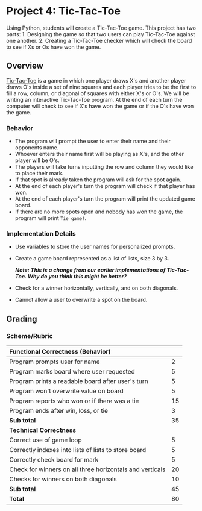 # Project 4: Tic-Tac-Toe

Using Python, students will create a Tic-Tac-Toe game. This project has two parts: 1. Designing the game so that two users can play Tic-Tac-Toe against one another. 2. Creating a Tic-Tac-Toe checker which will check the board to see if Xs or Os have won the game.

## Overview

[Tic-Tac-Toe](http://www.merriam-webster.com/dictionary/tic-tac-toe) is a game in which one player draws X's and another player draws O's inside a set of nine squares and each player tries to be the first to fill a row, column, or diagonal of squares with either X's or O's. We will be writing an interactive Tic-Tac-Toe program. At the end of each turn the computer will check to see if X's have won the game or if the O's have won the game.

### Behavior

* The program will prompt the user to enter their name and their opponents name. 
* Whoever enters their name first will be playing as X's, and the other player will be O's. 
* The players will take turns inputting the row and column they would like to place their mark. 
* If that spot is already taken the program will ask for the spot again. 
* At the end of each player's turn the program will check if that player has won.
* At the end of each player's turn the program will print the updated game board.
* If there are no more spots open and nobody has won the game, the program will print `Tie game!`.

### Implementation Details

* Use variables to store the user names for personalized prompts.
* Create a game board represented as a list of lists, size 3 by 3. 

  _**Note: This is a change from our earlier implementations of Tic-Tac-Toe. Why do you think this might be better?**_

* Check for a winner horizontally, vertically, and on both diagonals.
* Cannot allow a user to overwrite a spot on the board.

## Grading

### Scheme/Rubric

| **Functional Correctness \(Behavior\)** |  |
| :--- | :--- |
| Program prompts user for name | 2 |
| Program marks board where user requested | 5 |
| Program prints a readable board after user's turn | 5 |
| Program won't overwrite value on board | 5 |
| Program reports who won or if there was a tie | 15 |
| Program ends after win, loss, or tie | 3 |
| **Sub total** | 35 |
| **Technical Correctness**    |  |
| Correct use of game loop | 5 |
| Correctly indexes into lists of lists to store board | 5 |
| Correctly check board for mark | 5 |
| Check for winners on all three horizontals and verticals | 20 |
| Checks for winners on both diagonals | 10 |
| **Sub total** | 45 |
| **Total** | 80 |

